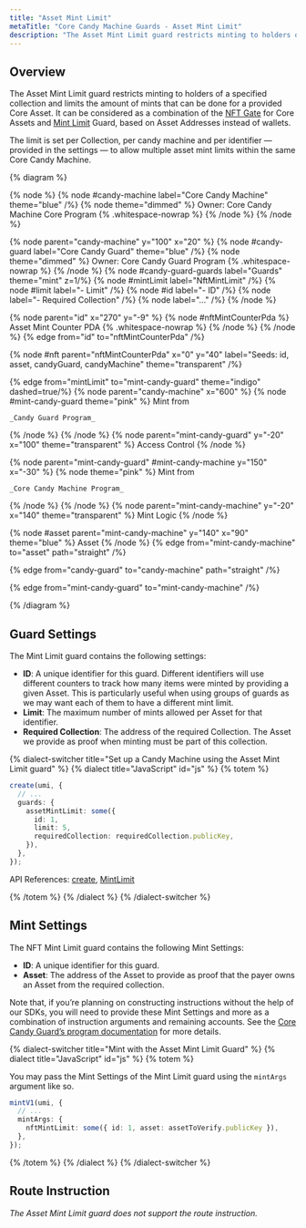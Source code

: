 ```yaml
---
title: "Asset Mint Limit"
metaTitle: "Core Candy Machine Guards - Asset Mint Limit"
description: "The Asset Mint Limit guard restricts minting to holders of a specified collection and limits the amount of mints that can be done for a provided Asset."
---
```


## Overview

The Asset Mint Limit guard restricts minting to holders of a specified collection and limits the amount of mints that can be done for a provided Core Asset. It can be considered as a combination of the [NFT Gate](/core-candy-machine/guards/nft-gate) for Core Assets and [Mint Limit](/core-candy-machine/guards/mint-limit) Guard, based on Asset Addresses instead of wallets. 

The limit is set per Collection, per candy machine and per identifier — provided in the settings — to allow multiple asset mint limits within the same Core Candy Machine.

{% diagram  %}

{% node %}
{% node #candy-machine label="Core Candy Machine" theme="blue" /%}
{% node theme="dimmed" %}
Owner: Core Candy Machine Core Program {% .whitespace-nowrap %}
{% /node %}
{% /node %}

{% node parent="candy-machine" y="100" x="20" %}
{% node #candy-guard label="Core Candy Guard" theme="blue" /%}
{% node theme="dimmed" %}
Owner: Core Candy Guard Program {% .whitespace-nowrap %}
{% /node %}
{% node #candy-guard-guards label="Guards" theme="mint" z=1/%}
{% node #mintLimit label="NftMintLimit" /%}
{% node #limit label="- Limit" /%}
{% node #id label="- ID" /%}
{% node label="- Required Collection" /%}
{% node label="..." /%}
{% /node %}

{% node parent="id" x="270" y="-9"  %}
{% node #nftMintCounterPda %}
Asset Mint Counter PDA {% .whitespace-nowrap %}
{% /node %}
{% /node %}
{% edge from="id" to="nftMintCounterPda" /%}

{% node #nft parent="nftMintCounterPda" x="0" y="40"  label="Seeds: id, asset, candyGuard, candyMachine" theme="transparent"  /%}

{% edge from="mintLimit" to="mint-candy-guard" theme="indigo" dashed=true/%}
{% node parent="candy-machine" x="600" %}
  {% node #mint-candy-guard theme="pink" %}
    Mint from

    _Candy Guard Program_
  {% /node %}
{% /node %}
{% node parent="mint-candy-guard" y="-20" x="100" theme="transparent" %}
  Access Control
{% /node %}

{% node parent="mint-candy-guard" #mint-candy-machine y="150" x="-30" %}
  {% node  theme="pink" %}
    Mint from 
    
    _Core Candy Machine Program_
  {% /node %}
{% /node %}
{% node parent="mint-candy-machine" y="-20" x="140" theme="transparent" %}
  Mint Logic
{% /node %}

{% node #asset parent="mint-candy-machine" y="140" x="90" theme="blue" %}
  Asset
{% /node %}
{% edge from="mint-candy-machine" to="asset" path="straight" /%}

{% edge from="candy-guard" to="candy-machine" path="straight" /%}

{% edge from="mint-candy-guard" to="mint-candy-machine" /%}

{% /diagram %}

## Guard Settings

The Mint Limit guard contains the following settings:

- **ID**: A unique identifier for this guard. Different identifiers will use different counters to track how many items were minted by providing a given Asset. This is particularly useful when using groups of guards as we may want each of them to have a different mint limit.
- **Limit**: The maximum number of mints allowed per Asset for that identifier.
- **Required Collection**: The address of the required Collection. The Asset we provide as proof when minting must be part of this collection.

{% dialect-switcher title="Set up a Candy Machine using the Asset Mint Limit guard" %}
{% dialect title="JavaScript" id="js" %}
{% totem %}

```ts
create(umi, {
  // ...
  guards: {
    assetMintLimit: some({
      id: 1,
      limit: 5,
      requiredCollection: requiredCollection.publicKey,
    }),
  },
});
```

API References: [create](https://mpl-core-candy-machine.typedoc.metaplex.com/functions/create.html), [MintLimit](https://mpl-core-candy-machine.typedoc.metaplex.com/types/AssetMintLimit.html)

{% /totem %}
{% /dialect %}
{% /dialect-switcher %}

## Mint Settings

The NFT Mint Limit guard contains the following Mint Settings:

- **ID**: A unique identifier for this guard.
- **Asset**: The address of the Asset to provide as proof that the payer owns an Asset from the required collection.

Note that, if you’re planning on constructing instructions without the help of our SDKs, you will need to provide these Mint Settings and more as a combination of instruction arguments and remaining accounts. See the [Core Candy Guard’s program documentation](https://github.com/metaplex-foundation/mpl-core-candy-machine/tree/main/programs/candy-guard#assetmintlimit) for more details.

{% dialect-switcher title="Mint with the Asset Mint Limit Guard" %}
{% dialect title="JavaScript" id="js" %}
{% totem %}

You may pass the Mint Settings of the Mint Limit guard using the `mintArgs` argument like so.

```ts
mintV1(umi, {
  // ...
  mintArgs: {
    nftMintLimit: some({ id: 1, asset: assetToVerify.publicKey }),
  },
});
```

{% /totem %}
{% /dialect %}
{% /dialect-switcher %}

## Route Instruction

_The Asset Mint Limit guard does not support the route instruction._
